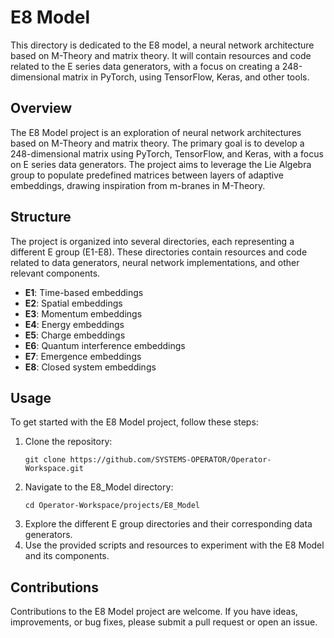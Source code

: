 # E8 Model

This directory is dedicated to the E8 model, a neural network architecture based on M-Theory and matrix theory. It will contain resources and code related to the E series data generators, with a focus on creating a 248-dimensional matrix in PyTorch, using TensorFlow, Keras, and other tools.

## Overview

The E8 Model project is an exploration of neural network architectures based on M-Theory and matrix theory. The primary goal is to develop a 248-dimensional matrix using PyTorch, TensorFlow, and Keras, with a focus on E series data generators. The project aims to leverage the Lie Algebra group to populate predefined matrices between layers of adaptive embeddings, drawing inspiration from m-branes in M-Theory.

## Structure

The project is organized into several directories, each representing a different E group (E1-E8). These directories contain resources and code related to data generators, neural network implementations, and other relevant components.

- **E1**: Time-based embeddings
- **E2**: Spatial embeddings
- **E3**: Momentum embeddings
- **E4**: Energy embeddings
- **E5**: Charge embeddings
- **E6**: Quantum interference embeddings
- **E7**: Emergence embeddings
- **E8**: Closed system embeddings

## Usage

To get started with the E8 Model project, follow these steps:

1. Clone the repository:
   ```
   git clone https://github.com/SYSTEMS-OPERATOR/Operator-Workspace.git
   ```
2. Navigate to the E8_Model directory:
   ```
   cd Operator-Workspace/projects/E8_Model
   ```
3. Explore the different E group directories and their corresponding data generators.
4. Use the provided scripts and resources to experiment with the E8 Model and its components.

## Contributions

Contributions to the E8 Model project are welcome. If you have ideas, improvements, or bug fixes, please submit a pull request or open an issue.
